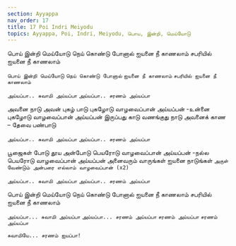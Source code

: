 ```yaml
---
section: Ayyappa
nav_order: 17
title: 17 Poi Indri Meiyodu
topics: Ayyappa, Poi, Indri, Meiyodu, பொய, இன்றி, மெய்யோடு 
---
```


பொய் இன்றி மெய்யோடு
நெய் கொண்டு போனால்
ஐயனை நீ காணலாம்
சபரியில் ஐயனை நீ காணலாம்

`பொய் இன்றி மெய்யோடு`
`நெய் கொண்டு போனால்`
`ஐயனை நீ காணலாம்`
`சபரியில் ஐயனை நீ காணலாம்`

`அய்யப்பா.. சுவாமி அய்யப்பா`
`அய்யப்பா.. சரணம் அய்யப்பா`

அவனை நாடு அவன் புகழ் பாடு
புகழோடு வாழவைப்பான் அய்யப்பன் -உன்னை
புகழோடு வாழவைப்பான் அய்யப்பன்
இருப்பது காடு வணங்குது நாடு
அவனைக் காண – தேவை பண்பாடு

`அய்யப்பா.. சுவாமி அய்யப்பா`
`அய்யப்பா.. சரணம் அய்யப்பா`

பூஜைகள் போடு தூய அன்போடு
பெயரோடு வாழவைப்பான் அய்யப்பன் -நல்ல
பெயரோடு வாழவைப்பான் அய்யப்பன்
அனைவரும் வாருங்கள் ஐயனை நாடுங்கள்
`அருள் வேண்டும் அன்பரை எல்லாம் வாழவைப்பான் (x2)`

`அய்யப்பா.. சுவாமி அய்யப்பா`
`அய்யப்பா.. சரணம் அய்யப்பா`

பொய் இன்றி மெய்யோடு
நெய் கொண்டு போனால்
ஐயனை நீ காணலாம்
சபரியில் ஐயனை நீ காணலாம்

`அய்யப்பா... சுவாமி அய்யப்பா`
`அய்யப்பா... சரணம் அய்யப்பா`
`சரணம் அய்யப்பா`
`சரணம் அய்யப்பா`


`சுவாமியே... சரணம் ஐயப்பா!`